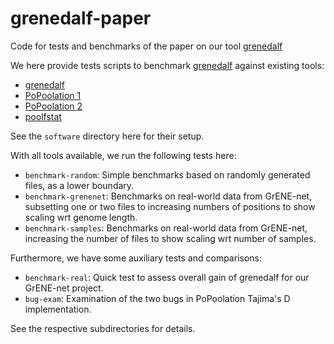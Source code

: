# grenedalf-paper

Code for tests and benchmarks of the paper on our tool [grenedalf](https://github.com/lczech/grenedalf)

We here provide tests scripts to benchmark [grenedalf](https://github.com/lczech/grenedalf) against existing tools:

  * [grenedalf](https://github.com/lczech/grenedalf)
  * [PoPoolation 1](https://sourceforge.net/projects/popoolation/)
  * [PoPoolation 2](https://sourceforge.net/projects/popoolation/)
  * [poolfstat](https://cran.r-project.org/web/packages/poolfstat/index.html)
  
See the `software` directory here for their setup.

With all tools available, we run the following tests here:

  * `benchmark-random`: Simple benchmarks based on randomly generated files, as a lower boundary.
  * `benchmark-grenenet`: Benchmarks on real-world data from GrENE-net, subsetting one or two files to increasing numbers of positions to show scaling wrt genome length.
  * `benchmark-samples`: Benchmarks on real-world data from GrENE-net, increasing the number of files to show scaling wrt number of samples.
  
Furthermore, we have some auxiliary tests and comparisons:
  
  * `benchmark-real`: Quick test to assess overall gain of grenedalf for our GrENE-net project.
  * `bug-exam`: Examination of the two bugs in PoPoolation Tajima's D implementation.

See the respective subdirectories for details.
